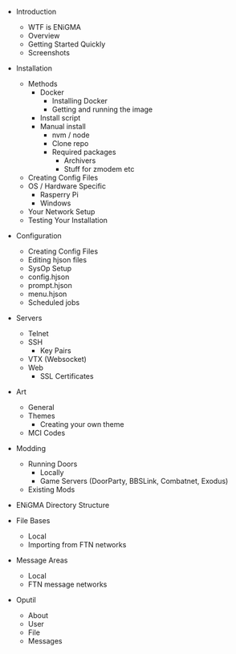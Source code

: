   - Introduction
    - WTF is ENiGMA
    - Overview
    - Getting Started Quickly
    - Screenshots
    
  - Installation
    - Methods
      - Docker
        - Installing Docker
        - Getting and running the image
      - Install script
      - Manual install
        - nvm / node
        - Clone repo
        - Required packages
          - Archivers
          - Stuff for zmodem etc
    - Creating Config Files
    - OS / Hardware Specific  
      - Rasperry Pi 
      - Windows
    - Your Network Setup
    - Testing Your Installation
    
  - Configuration
    - Creating Config Files
    - Editing hjson files
    - SysOp Setup
    - config.hjson
    - prompt.hjson
    - menu.hjson
    - Scheduled jobs
    
  - Servers
    - Telnet
    - SSH
      - Key Pairs
    - VTX (Websocket)
    - Web
      - SSL Certificates
    
  - Art
    - General
    - Themes
      - Creating your own theme
    - MCI Codes
      
  - Modding
    - Running Doors
      - Locally
      - Game Servers (DoorParty, BBSLink, Combatnet, Exodus)
    - Existing Mods
 
  - ENiGMA Directory Structure
  
  - File Bases
    - Local
    - Importing from FTN networks
    
  - Message Areas
    - Local
    - FTN message networks
   
  - Oputil
    - About
    - User
    - File
    - Messages
